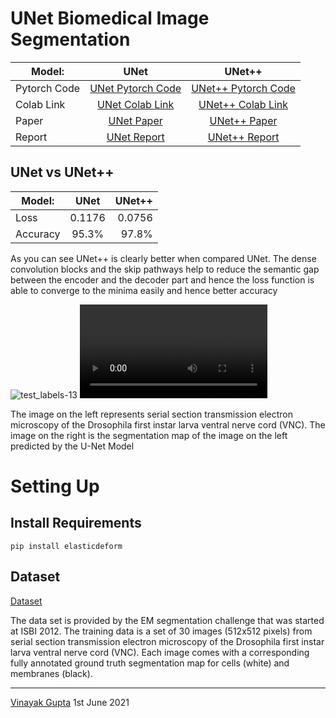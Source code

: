# UNet Biomedical Image Segmentation

| Model:       | UNet           | UNet++           |
| -------------|:-------------:|:-------------:|
| Pytorch Code |[UNet Pytorch Code](https://github.com/Vinayak-VG/My-Projects/blob/main/Computer%20Vision%20Projects/2D%20Image%20Segmentation/U-Net%20Image%20Segmentation/U-Net/UNet.ipynb)| [UNet++ Pytorch Code](https://github.com/Vinayak-VG/My-Projects/blob/main/Computer%20Vision%20Projects/2D%20Image%20Segmentation/U-Net%20Image%20Segmentation/U-Net%2B%2B/UNet%2B%2B.ipynb)|
| Colab Link   |[UNet Colab Link](https://colab.research.google.com/drive/1G8ZBrbeFKVr7QOqfXsjmPY07OvRm1kaa?usp=sharing)      |   [UNet++ Colab Link](https://colab.research.google.com/drive/1TyBJHZRoVzZfwarTbzbeq3NyCHyPuqAy?usp=sharing)|
| Paper        | [UNet Paper](https://arxiv.org/pdf/1505.04597.pdf)      | [UNet++ Paper](https://arxiv.org/pdf/1807.10165.pdf) |
| Report       | [UNet Report](https://github.com/Vinayak-VG/My-Projects/files/6740030/U-Net_.Convolutional.Networks.for.Biomedical.Image.Segmentation.pdf)   | [UNet++ Report](https://github.com/Vinayak-VG/My-Projects/files/6740032/UNet%2B%2B_.A.Nested.U-Net.Architecture.for.Medical.Image.Segmentation.pdf)   | 



## UNet vs UNet++

| Model:        | UNet          | UNet++|
| ------------- |:-------------:| -----:|
| Loss          | 0.1176        | 0.0756|
| Accuracy      | 95.3%         | 97.8% |

As you can see UNet++ is clearly better when compared UNet. The dense convolution blocks and the skip pathways help to reduce the semantic gap between the encoder and the decoder part and hence the loss function is able to converge to the minima easily and hence better accuracy


![test_labels-13](https://user-images.githubusercontent.com/80670240/120366708-9bd05b00-c32d-11eb-9772-389a6c421d90.jpg)
![caption](https://github.com/Vinayak-VG/My-Projects/blob/main/Computer%20Vision%20Projects/2D%20Image%20Segmentation/U-Net%20Image%20Segmentation/U-Net/UNet%20Results.mp4)

The image on the left represents serial section transmission electron microscopy of the Drosophila first instar larva ventral nerve cord (VNC). The image on the right is the segmentation map of the image on the left predicted by the U-Net Model

# Setting Up

## Install Requirements
```
pip install elasticdeform
```

## Dataset
[Dataset](https://drive.google.com/drive/folders/1OWcrg0fSsm-vtoeJpeXOJ_VRTgf3JWsf?usp=sharing)

The data set is provided by the EM segmentation challenge that was started at ISBI 2012. The training data is a set of 30 images (512x512 pixels) from serial section transmission electron microscopy of the Drosophila first instar larva ventral nerve cord (VNC). Each image comes with a corresponding fully annotated ground truth segmentation map for cells (white) and membranes (black).

---

[Vinayak Gupta](https://github.com/Vinayak-VG)
1st June 2021






